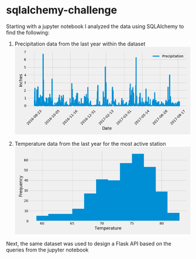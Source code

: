 # sqlalchemy-challenge

Starting with a jupyter notebook I analyzed the data using SQLAlchemy to find the following:
1. Precipitation data from the last year within the dataset
![precipication_data](Images/precipitation.png)

2. Temperature data from the last year for the most active station
![temp_date](Images/temperature.png)

Next, the same dataset was used to design a Flask API based on the queries from the jupyter notebook